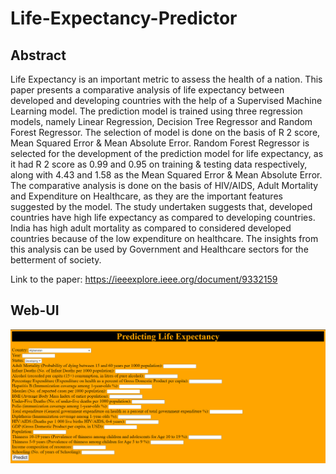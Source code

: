 # Life-Expectancy-Predictor

## Abstract
Life Expectancy is an important metric to assess the health of a nation. This paper presents a comparative analysis of life expectancy between developed and developing countries with the help of a Supervised Machine Learning model. The prediction model is trained using three regression models, namely Linear Regression, Decision Tree Regressor and Random Forest Regressor. The selection of model is done on the basis of R 2 score, Mean Squared Error & Mean Absolute Error. Random Forest Regressor is selected for the development of the prediction model for life expectancy, as it had R 2 score as 0.99 and 0.95 on training & testing data respectively, along with 4.43 and 1.58 as the Mean Squared Error & Mean Absolute Error. The comparative analysis is done on the basis of HIV/AIDS, Adult Mortality and Expenditure on Healthcare, as they are the important features suggested by the model. The study undertaken suggests that, developed countries have high life expectancy as compared to developing countries. India has high adult mortality as compared to considered developed countries because of the low expenditure on healthcare. The insights from this analysis can be used by Government and Healthcare sectors for the betterment of society.

Link to the paper: https://ieeexplore.ieee.org/document/9332159

## Web-UI
![UI](Life%20Expectancy/model%20web-ui.PNG)
